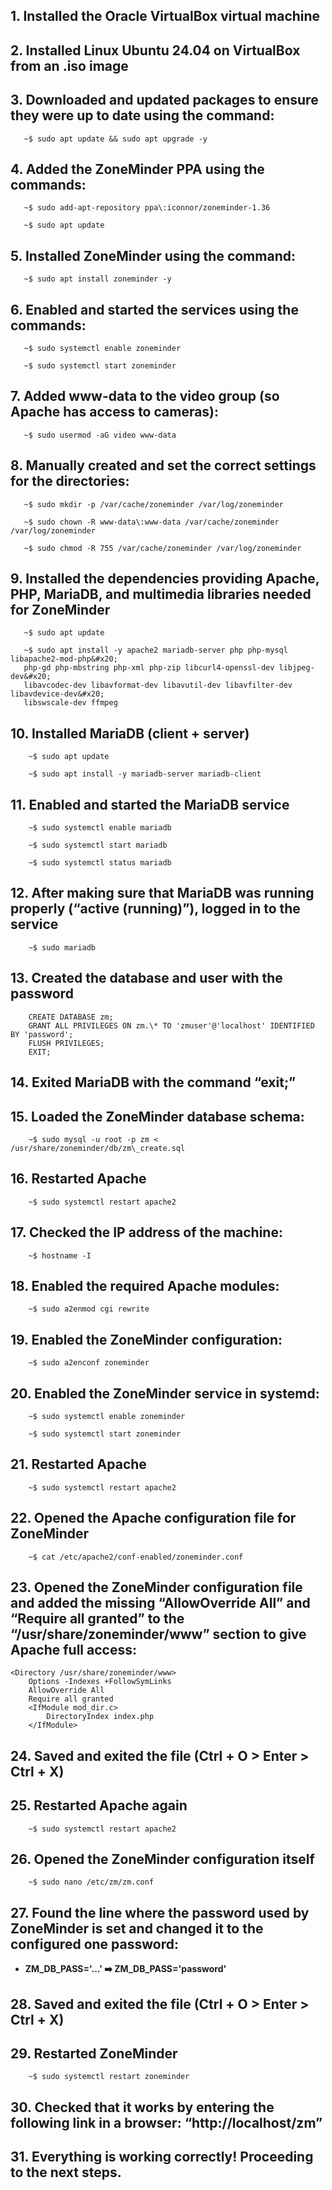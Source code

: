 ## 1. Installed the Oracle VirtualBox virtual machine

## 2. Installed Linux Ubuntu 24.04 on VirtualBox from an .iso image

## 3. Downloaded and updated packages to ensure they were up to date using the command:
```
   ~$ sudo apt update && sudo apt upgrade -y
```

## 4. Added the ZoneMinder PPA using the commands:
```
   ~$ sudo add-apt-repository ppa\:iconnor/zoneminder-1.36
```
```
   ~$ sudo apt update
```

## 5. Installed ZoneMinder using the command:
```
   ~$ sudo apt install zoneminder -y
```

## 6. Enabled and started the services using the commands:
```
   ~$ sudo systemctl enable zoneminder
```
```
   ~$ sudo systemctl start zoneminder
```

## 7. Added www-data to the video group (so Apache has access to cameras):
```
   ~$ sudo usermod -aG video www-data
```

## 8. Manually created and set the correct settings for the directories:
```
   ~$ sudo mkdir -p /var/cache/zoneminder /var/log/zoneminder
```
```
   ~$ sudo chown -R www-data\:www-data /var/cache/zoneminder /var/log/zoneminder
```
```
   ~$ sudo chmod -R 755 /var/cache/zoneminder /var/log/zoneminder
```

## 9. Installed the dependencies providing Apache, PHP, MariaDB, and multimedia libraries needed for ZoneMinder
```
   ~$ sudo apt update
```
```
   ~$ sudo apt install -y apache2 mariadb-server php php-mysql libapache2-mod-php&#x20;
   php-gd php-mbstring php-xml php-zip libcurl4-openssl-dev libjpeg-dev&#x20;
   libavcodec-dev libavformat-dev libavutil-dev libavfilter-dev libavdevice-dev&#x20;
   libswscale-dev ffmpeg
```

## 10. Installed MariaDB (client + server)
```
    ~$ sudo apt update
```
```
    ~$ sudo apt install -y mariadb-server mariadb-client
```

## 11. Enabled and started the MariaDB service
```
    ~$ sudo systemctl enable mariadb
```
```
    ~$ sudo systemctl start mariadb
```
```
    ~$ sudo systemctl status mariadb
```

## 12. After making sure that MariaDB was running properly (“active (running)”), logged in to the service
```
    ~$ sudo mariadb
```

## 13. Created the database and user with the password
```
    CREATE DATABASE zm;
    GRANT ALL PRIVILEGES ON zm.\* TO 'zmuser'@'localhost' IDENTIFIED BY 'password';
    FLUSH PRIVILEGES;
    EXIT;
```

## 14. Exited MariaDB with the command “exit;”

## 15. Loaded the ZoneMinder database schema:
```
    ~$ sudo mysql -u root -p zm < /usr/share/zoneminder/db/zm\_create.sql
```

## 16. Restarted Apache
```
    ~$ sudo systemctl restart apache2
```

## 17. Checked the IP address of the machine:
```
    ~$ hostname -I
```

## 18. Enabled the required Apache modules:
```
    ~$ sudo a2enmod cgi rewrite
```

## 19. Enabled the ZoneMinder configuration:
```
    ~$ sudo a2enconf zoneminder
```

## 20. Enabled the ZoneMinder service in systemd:
```
    ~$ sudo systemctl enable zoneminder
```
```
    ~$ sudo systemctl start zoneminder
```

## 21. Restarted Apache
```
    ~$ sudo systemctl restart apache2
```

## 22. Opened the Apache configuration file for ZoneMinder
```
    ~$ cat /etc/apache2/conf-enabled/zoneminder.conf
```

## 23. Opened the ZoneMinder configuration file and added the missing “AllowOverride All” and “Require all granted” to the “/usr/share/zoneminder/www” section to give Apache full access:
```
<Directory /usr/share/zoneminder/www>
    Options -Indexes +FollowSymLinks
    AllowOverride All
    Require all granted
    <IfModule mod_dir.c>
        DirectoryIndex index.php
    </IfModule>
```

## 24. Saved and exited the file (Ctrl + O > Enter > Ctrl + X)

## 25. Restarted Apache again
```
    ~$ sudo systemctl restart apache2
```

## 26. Opened the ZoneMinder configuration itself
```
    ~$ sudo nano /etc/zm/zm.conf
```

## 27. Found the line where the password used by ZoneMinder is set and changed it to the configured one password:

* **ZM\_DB\_PASS='...'    ➡️   ZM\_DB\_PASS='password'**

## 28. Saved and exited the file (Ctrl + O > Enter > Ctrl + X)

## 29. Restarted ZoneMinder
```
    ~$ sudo systemctl restart zoneminder
```

## 30. Checked that it works by entering the following link in a browser: “http://localhost/zm”

## 31. Everything is working correctly! Proceeding to the next steps.

